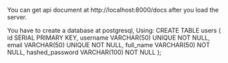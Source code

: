 You can get api document at http://localhost:8000/docs after you load the server.


You have to create a database at postgresql, Using:
CREATE TABLE users (
    id SERIAL PRIMARY KEY,
    username VARCHAR(50) UNIQUE NOT NULL,
    email VARCHAR(50) UNIQUE NOT NULL,
    full_name VARCHAR(50) NOT NULL,
    hashed_password VARCHAR(100) NOT NULL
);

